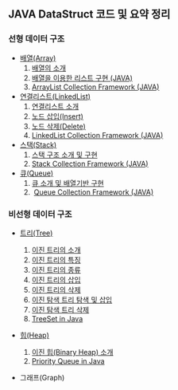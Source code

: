 ## JAVA DataStruct 코드 및 요약 정리

### 선형 데이터 구조

-   [배열(Array)](https://github.com/yonghwankim-dev/DataStruct/tree/main/ArrayList)
    1.  [배열의 소개](https://github.com/yonghwankim-dev/DataStruct/blob/main/ArrayList/%231%20%EB%B0%B0%EC%97%B4%EC%9D%98%20%EC%86%8C%EA%B0%9C.md)
    2.  [배열을 이용한 리스트 구현 (JAVA)](https://github.com/yonghwankim-dev/DataStruct/blob/main/ArrayList/%232%20%EB%B0%B0%EC%97%B4%EC%9D%84%20%EC%9D%B4%EC%9A%A9%ED%95%9C%20%EB%A6%AC%EC%8A%A4%ED%8A%B8%20%EA%B5%AC%ED%98%84%20(JAVA).md)
    3.  [ArrayList Collection Framework (JAVA)](https://github.com/yonghwankim-dev/DataStruct/blob/main/ArrayList/%233%20ArrayList%20Collection%20Framework%20(JAVA).md)
-   [연결리스트(LinkedList)](https://github.com/yonghwankim-dev/DataStruct/tree/main/LinkedList)
    1.  [연결리스트 소개](https://github.com/yonghwankim-dev/DataStruct/blob/main/LinkedList/%231%20%EC%97%B0%EA%B2%B0%EB%A6%AC%EC%8A%A4%ED%8A%B8%20%EC%86%8C%EA%B0%9C.md)
    2.  [노드 삽입(Insert)](https://github.com/yonghwankim-dev/DataStruct/blob/main/LinkedList/%232%20%EB%85%B8%EB%93%9C%20%EC%82%BD%EC%9E%85(Insert).md)
    3.  [노드 삭제(Delete)](https://github.com/yonghwankim-dev/DataStruct/blob/main/LinkedList/%233%20%EB%85%B8%EB%93%9C%20%EC%82%AD%EC%A0%9C(Delete).md)
    4.  [LinkedList Collection Framework (JAVA)](https://github.com/yonghwankim-dev/DataStruct/blob/main/LinkedList/%234%20LinkedList%20Collection%20Framework.md)
-   [스택(Stack)](https://github.com/yonghwankim-dev/DataStruct/tree/main/Stack)
    1.  [스택 구조 소개 및 구현](https://github.com/yonghwankim-dev/DataStruct/blob/main/Stack/%231%20%EC%8A%A4%ED%83%9D%20%EA%B5%AC%EC%A1%B0%20%EC%86%8C%EA%B0%9C%20%EB%B0%8F%20%EA%B5%AC%ED%98%84.md)
    2.  [Stack Collection Framework (JAVA)](https://github.com/yonghwankim-dev/DataStruct/blob/main/Stack/%232%20Stack%20Collection%20Framework%20(JAVA).md)
-   [큐(Queue)](https://github.com/yonghwankim-dev/DataStruct/tree/main/Queue)
    1.  [큐 소개 및 배열기반 구현](https://github.com/yonghwankim-dev/DataStruct/blob/main/Queue/%231%20%ED%81%90%20%EC%86%8C%EA%B0%9C%20%EB%B0%8F%20%EB%B0%B0%EC%97%B4%EA%B8%B0%EB%B0%98%20%EA%B5%AC%ED%98%84.md)
    2.   [Queue Collection Framework (JAVA)](https://github.com/yonghwankim-dev/DataStruct/blob/main/Queue/%232%20Queue%20Collection%20Framework%20(JAVA).md)

### 비선형 데이터 구조

-   [트리(Tree)](https://github.com/yonghwankim-dev/DataStruct/tree/main/Tree)
    1.  [이진 트리의 소개](https://github.com/yonghwankim-dev/DataStruct/blob/main/Tree/%231%20%EC%9D%B4%EC%A7%84%20%ED%8A%B8%EB%A6%AC%EC%9D%98%20%EC%86%8C%EA%B0%9C.md)
    2.  [이진 트리의 특징](https://github.com/yonghwankim-dev/DataStruct/blob/main/Tree/%232%20%EC%9D%B4%EC%A7%84%20%ED%8A%B8%EB%A6%AC%EC%9D%98%20%ED%8A%B9%EC%A7%95.md)
    3.  [이진 트리의 종류](https://github.com/yonghwankim-dev/DataStruct/blob/main/Tree/%233%20%EC%9D%B4%EC%A7%84%20%ED%8A%B8%EB%A6%AC%EC%9D%98%20%EC%A2%85%EB%A5%98.md)
    4.  [이진 트리의 삽입](https://github.com/yonghwankim-dev/DataStruct/blob/main/Tree/%234%20%EC%9D%B4%EC%A7%84%20%ED%8A%B8%EB%A6%AC%EC%9D%98%20%EC%82%BD%EC%9E%85.md)
    5.  [이진 트리의 삭제](https://github.com/yonghwankim-dev/DataStruct/blob/main/Tree/%235%20%EC%9D%B4%EC%A7%84%20%ED%8A%B8%EB%A6%AC%EC%9D%98%20%EC%82%AD%EC%A0%9C.md)
    6.  [이진 탐색 트리 탐색 및 삽입](https://github.com/yonghwankim-dev/DataStruct/blob/main/Tree/%236%20%EC%9D%B4%EC%A7%84%20%ED%83%90%EC%83%89%20%ED%8A%B8%EB%A6%AC%20%ED%83%90%EC%83%89%20%EB%B0%8F%20%EC%82%BD%EC%9E%85.md)
    7.  [이진 탐색 트리 삭제](https://github.com/yonghwankim-dev/DataStruct/blob/main/Tree/%237%20%EC%9D%B4%EC%A7%84%20%ED%83%90%EC%83%89%20%ED%8A%B8%EB%A6%AC%20%EC%82%AD%EC%A0%9C.md)
    8.  [TreeSet in Java](https://github.com/yonghwankim-dev/DataStruct/tree/main/Tree)

-   [힙(Heap)](https://github.com/yonghwankim-dev/DataStruct/tree/main/Heap)
    1.  [이진 힙(Binary Heap) 소개](https://github.com/yonghwankim-dev/DataStruct/blob/main/Heap/%231%20%EC%9D%B4%EC%A7%84%20%ED%9E%99(Binary%20Heap)%20%EC%86%8C%EA%B0%9C.md)
    2.  [Priority Queue in Java](https://github.com/yonghwankim-dev/DataStruct/blob/main/Heap/%232%20Priority%20Queue%20in%20Java.md)
-   그래프(Graph)
